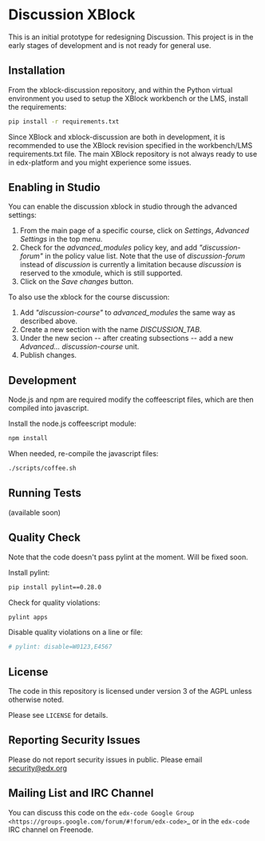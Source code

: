 Discussion XBlock
=================

This is an initial prototype for redesigning Discussion. This project is in the early stages of
development and is not ready for general use.

Installation
------------

From the xblock-discussion repository, and within the Python virtual environment you used to setup
the XBlock workbench or the LMS, install the requirements:

```bash
pip install -r requirements.txt
```

Since XBlock and xblock-discussion are both in development, it is recommended to use the XBlock
revision specified in the workbench/LMS requirements.txt file. The main XBlock repository is not
always ready to use in edx-platform and you might experience some issues.

Enabling in Studio
------------------

You can enable the discussion xblock in studio through the advanced settings:

1. From the main page of a specific course, click on *Settings*, *Advanced Settings* in the top
menu.
2. Check for the *advanced_modules* policy key, and add *"discussion-forum"* in the policy value
list. Note that the use of *discussion-forum* instead of *discussion* is currently a limitation
because *discussion* is reserved to the xmodule, which is still supported.
3. Click on the *Save changes* button.


To also use the xblock for the course discussion:

1. Add *"discussion-course"* to *advanced_modules* the same way as described above.
2. Create a new section with the name *DISCUSSION_TAB*.
3. Under the new secion -- after creating subsections -- add a new *Advanced... discussion-course* unit.
4. Publish changes.


Development
-----------

Node.js and npm are required modify the coffeescript files, which are then compiled into javascript.

Install the node.js coffeescript module:

```bash
npm install
```

When needed, re-compile the javascript files:

```bash
./scripts/coffee.sh
```

Running Tests
-------------

(available soon)

Quality Check
-------------

Note that the code doesn't pass pylint at the moment. Will be fixed soon.

Install pylint:

```bash
pip install pylint==0.28.0
```

Check for quality violations:

```bash
pylint apps
```

Disable quality violations on a line or file:

```python
# pylint: disable=W0123,E4567
```

License
-------

The code in this repository is licensed under version 3 of the AGPL unless
otherwise noted.

Please see ``LICENSE`` for details.

Reporting Security Issues
-------------------------

Please do not report security issues in public. Please email security@edx.org

Mailing List and IRC Channel
----------------------------

You can discuss this code on the
`edx-code Google Group <https://groups.google.com/forum/#!forum/edx-code>`_ or
in the `edx-code` IRC channel on Freenode.
